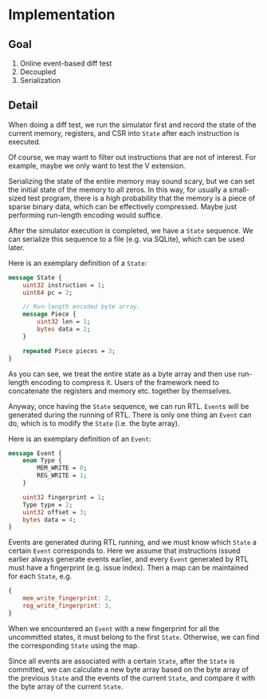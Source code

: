 # Implementation

## Goal

1. Online event-based diff test
2. Decoupled
3. Serialization

## Detail

When doing a diff test, we run the simulator first and record the state of the current memory, registers, and CSR into `State` after each instruction is executed.

Of course, we may want to filter out instructions that are not of interest. For example, maybe we only want to test the V extension.

Serializing the state of the entire memory may sound scary, but we can set the initial state of the memory to all zeros. In this way, for usually a small-sized test program, there is a high probability that the memory is a piece of sparse binary data, which can be effectively compressed. Maybe just performing run-length encoding would suffice.

After the simulator execution is completed, we have a `State` sequence. We can serialize this sequence to a file (e.g. via SQLite), which can be used later.

Here is an exemplary definition of a `State`:

```proto
message State {
    uint32 instruction = 1;
    uint64 pc = 2;

    // Run-length encoded byte array.
    message Piece {
        uint32 len = 1;
        bytes data = 2;
    }

    repeated Piece pieces = 3;
}
```

As you can see, we treat the entire state as a byte array and then use run-length encoding to compress it. Users of the framework need to concatenate the registers and memory etc. together by themselves.

Anyway, once having the `State` sequence, we can run RTL. `Event`s will be generated during the running of RTL. There is only one thing an `Event` can do, which is to modify the `State` (i.e. the byte array).

Here is an exemplary definition of an `Event`:

```proto
message Event {
    enum Type {
        MEM_WRITE = 0;
        REG_WRITE = 1;
    }

    uint32 fingerprint = 1;
    Type type = 2;
    uint32 offset = 3;
    bytes data = 4;
}
```

Events are generated during RTL running, and we must know which `State` a certain `Event` corresponds to. Here we assume that instructions issued earlier always generate events earlier, and every `Event` generated by RTL must have a fingerprint (e.g. issue index). Then a map can be maintained for each `State`, e.g.

```javascript
{
    mem_write_fingerprint: 2,
    reg_write_fingerprint: 3,
}
```

When we encountered an `Event` with a new fingerprint for all the uncommitted states, it must belong to the first `State`. Otherwise, we can find the corresponding `State` using the map.

Since all events are associated with a certain `State`, after the `State` is committed, we can calculate a new byte array based on the byte array of the previous `State` and the events of the current `State`, and compare it with the byte array of the current `State`.
